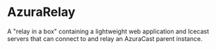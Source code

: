 # AzuraRelay
A "relay in a box" containing a lightweight web application and Icecast servers that can connect to and relay an AzuraCast parent instance.
